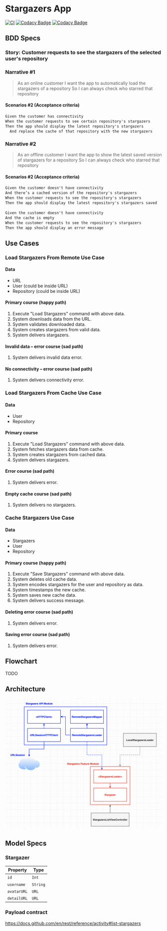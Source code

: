 # Stargazers App

[![CI](https://github.com/RRReDz/Stargazers/actions/workflows/CI.yml/badge.svg)](https://github.com/RRReDz/Stargazers/actions/workflows/CI.yml)
[![Codacy Badge](https://app.codacy.com/project/badge/Grade/bfd9a9f8e5d84d728266f2fe4ac42ea6)](https://www.codacy.com/gh/RRReDz/Stargazers/dashboard?utm_source=github.com&amp;utm_medium=referral&amp;utm_content=RRReDz/Stargazers&amp;utm_campaign=Badge_Grade)
[![Codacy Badge](https://app.codacy.com/project/badge/Coverage/bfd9a9f8e5d84d728266f2fe4ac42ea6)](https://www.codacy.com/gh/RRReDz/Stargazers/dashboard?utm_source=github.com&utm_medium=referral&utm_content=RRReDz/Stargazers&utm_campaign=Badge_Coverage)

## BDD Specs

### Story: Customer requests to see the stargazers of the selected user's repository

### Narrative #1

> As an online customer
> I want the app to automatically load the stargazers of a repository
> So I can always check who starred that repository

#### Scenarios #2 (Acceptance criteria)

```English
Given the customer has connectivity
When the customer requests to see certain repository's stargazers
Then the app should display the latest repository's stargazers
  And replace the cache of that repository with the new stargazers
```

### Narrative #2

> As an offline customer
> I want the app to show the latest saved version of stargazers for a repository
> So I can always check who starred that repository

#### Scenarios #2 (Acceptance criteria)

```English
Given the customer doesn't have connectivity
And there’s a cached version of the repository's stargazers
When the customer requests to see the repository's stargazers
Then the app should display the latest repository's stargazers saved

Given the customer doesn't have connectivity
And the cache is empty
When the customer requests to see the repository's stargazers
Then the app should display an error message
```

## Use Cases

### Load Stargazers From Remote Use Case

#### Data
  - URL
  - User (could be inside URL)
  - Repository (could be inside URL)

#### Primary course (happy path)
  1. Execute "Load Stargazers" command with above data.
  2. System downloads data from the URL.
  3. System validates downloaded data.
  4. System creates stargazers from valid data.
  5. System delivers stargazers.

#### Invalid data – error course (sad path)
  1. System delivers invalid data error.

#### No connectivity – error course (sad path)
  1. System delivers connectivity error.

### Load Stargazers From Cache Use Case

#### Data
  - User
  - Repository

#### Primary course
  1. Execute "Load Stargazers" command with above data.
  2. System fetches stargazers data from cache.
  3. System creates stargazers from cached data.
  4. System delivers stargazers.

#### Error course (sad path)
  1. System delivers error.

#### Empty cache course (sad path)
  1. System delivers no stargazers.

### Cache Stargazers Use Case

#### Data
  - Stargazers
  - User
  - Repository

#### Primary course (happy path)
  1. Execute "Save Stargazers" command with above data.
  2. System deletes old cache data.
  3. System encodes stargazers for the user and repository as data.
  4. System timestamps the new cache.
  5. System saves new cache data.
  6. System delivers success message.

#### Deleting error course (sad path)
  1. System delivers error.

#### Saving error course (sad path)
  1. System delivers error.

## Flowchart

TODO

## Architecture

![Architecture image](./Documents/ark-v4/image.png)

## Model Specs

### Stargazer

| Property      | Type                |
|---------------|---------------------|
| `id`          | `Int`               |
| `username`    | `String`            |
| `avatarURL`   | `URL`               |
| `detailURL`   | `URL`               |

### Payload contract

https://docs.github.com/en/rest/reference/activity#list-stargazers
